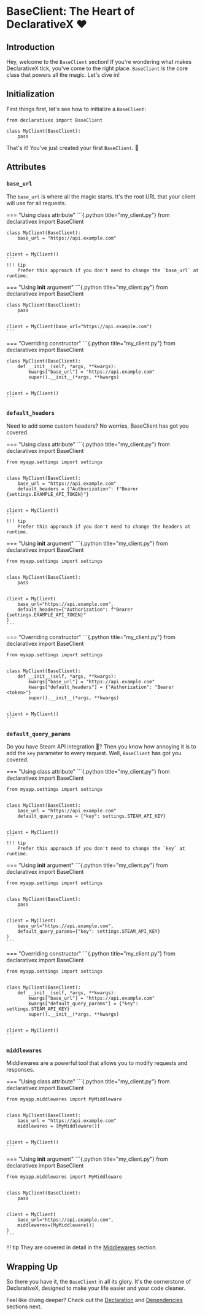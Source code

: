 # BaseClient: The Heart of DeclarativeX ❤️

## Introduction

Hey, welcome to the `BaseClient` section! If you're wondering what makes DeclarativeX tick, you've come to the right
place. `BaseClient` is the core class that powers all the magic. Let's dive in!

## Initialization

First things first, let's see how to initialize a `BaseClient`:

```{.python title="my_client.py"}
from declarativex import BaseClient

class MyClient(BaseClient):
    pass
```

That's it! You've just created your first `BaseClient`. 🎉

## Attributes

### `base_url`

The `base_url` is where all the magic starts. It's the root URL that your client will use for all requests.

=== "Using class attribute"
    ```{.python title="my_client.py"}
    from declarativex import BaseClient


    class MyClient(BaseClient):
        base_url = "https://api.example.com"


    client = MyClient()
    ```
    !!! tip
        Prefer this approach if you don't need to change the `base_url` at runtime.

=== "Using __init__ argument"
    ```{.python title="my_client.py"}
    from declarativex import BaseClient


    class MyClient(BaseClient):
        pass


    client = MyClient(base_url="https://api.example.com")
    ```

=== "Overriding constructor"
    ```{.python title="my_client.py"}
    from declarativex import BaseClient


    class MyClient(BaseClient):
        def __init__(self, *args, **kwargs):
            kwargs["base_url"] = "https://api.example.com"
            super().__init__(*args, **kwargs)


    client = MyClient()
    ```

### `default_headers`

Need to add some custom headers? No worries, BaseClient has got you covered.

=== "Using class attribute"
    ```{.python title="my_client.py"}
    from declarativex import BaseClient

    from myapp.settings import settings


    class MyClient(BaseClient):
        base_url = "https://api.example.com"
        default_headers = {"Authorization": f"Bearer {settings.EXAMPLE_API_TOKEN}"}


    client = MyClient()
    ```
    !!! tip
        Prefer this approach if you don't need to change the headers at runtime.

=== "Using __init__ argument"
    ```{.python title="my_client.py"}
    from declarativex import BaseClient

    from myapp.settings import settings


    class MyClient(BaseClient):
        pass


    client = MyClient(
        base_url="https://api.example.com",
        default_headers={"Authorization": f"Bearer {settings.EXAMPLE_API_TOKEN}"
    )
    ```

=== "Overriding constructor"
    ```{.python title="my_client.py"}
    from declarativex import BaseClient

    from myapp.settings import settings


    class MyClient(BaseClient):
        def __init__(self, *args, **kwargs):
            kwargs["base_url"] = "https://api.example.com"
            kwargs["default_headers"] = {"Authorization": "Bearer <token>"}
            super().__init__(*args, **kwargs)


    client = MyClient()
    ```

### `default_query_params`

Do you have Steam API integration :melting_face:? Then you know how annoying it is to add the `key` parameter to every
request. Well, `BaseClient` has got you covered.

=== "Using class attribute"
    ```{.python title="my_client.py"}
    from declarativex import BaseClient

    from myapp.settings import settings


    class MyClient(BaseClient):
        base_url = "https://api.example.com"
        default_query_params = {"key": settings.STEAM_API_KEY}


    client = MyClient()
    ```
    !!! tip
        Prefer this approach if you don't need to change the `key` at runtime.

=== "Using __init__ argument"
    ```{.python title="my_client.py"}
    from declarativex import BaseClient

    from myapp.settings import settings


    class MyClient(BaseClient):
        pass


    client = MyClient(
        base_url="https://api.example.com",
        default_query_params={"key": settings.STEAM_API_KEY}
    )
    ```

=== "Overriding constructor"
    ```{.python title="my_client.py"}
    from declarativex import BaseClient
    
    from myapp.settings import settings


    class MyClient(BaseClient):
        def __init__(self, *args, **kwargs):
            kwargs["base_url"] = "https://api.example.com"
            kwargs["default_query_params"] = {"key": settings.STEAM_API_KEY}
            super().__init__(*args, **kwargs)


    client = MyClient()
    ```

### `middlewares`

Middlewares are a powerful tool that allows you to modify requests and responses.

=== "Using class attribute"
    ```{.python title="my_client.py"}
    from declarativex import BaseClient

    from myapp.middlewares import MyMiddleware


    class MyClient(BaseClient):
        base_url = "https://api.example.com"
        middlewares = [MyMiddleware()]


    client = MyClient()
    ```

=== "Using __init__ argument"
    ```{.python title="my_client.py"}
    from declarativex import BaseClient

    from myapp.middlewares import MyMiddleware


    class MyClient(BaseClient):
        pass


    client = MyClient(
        base_url="https://api.example.com",
        middlewares=[MyMiddleware()]
    )
    ```

!!! tip
    They are covered in detail in the [Middlewares](./middlewares.md) section.


## Wrapping Up

So there you have it, the `BaseClient` in all its glory. It's the cornerstone of DeclarativeX, designed to make your
life easier and your code cleaner.

Feel like diving deeper? Check out the [Declaration](./declaration.md) and [Dependencies](./dependencies.md) sections next.
